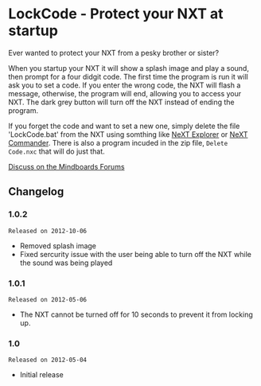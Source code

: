 # LockCode - Protect your NXT at startup

Ever wanted to protect your NXT from a pesky brother or sister?

When you startup your NXT it will show a splash image and play a sound, then prompt for a four didgit code. The first time the program is run it will ask you to set a code. If you enter the wrong code, the NXT will flash a message, otherwise, the program will end, allowing you to access your NXT. The dark grey button will turn off the NXT instead of ending the program.

If you forget the code and want to set a new one, simply delete the file 'LockCode.bat' from the NXT using somthing like [NeXT Explorer](http://bricxcc.sourceforge.net/utilities.html) or [NeXT Commander](http://nextcommander.sourceforge.net/).
There is also a program incuded in the zip file, `Delete Code.nxc` that will do just that.

[Discuss on the Mindboards Forums](https://sourceforge.net/apps/phpbb/mindboards/viewtopic.php?f=4&t=1473)

## Changelog

### 1.0.2
	Released on 2012-10-06
* Removed splash image
* Fixed sercurity issue with the user being able to turn off the NXT while the sound was being played

### 1.0.1
	Released on 2012-05-06
* The NXT cannot be turned off for 10 seconds to prevent it from locking up.

### 1.0 
	Released on 2012-05-04
* Initial release